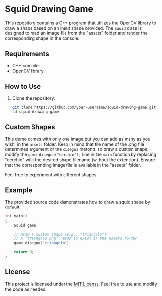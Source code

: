 # Squid Drawing Game

This repository contains a C++ program that utilizes the OpenCV library to draw a shape based on an input shape provided. The `Squid` class is designed to read an image file from the "assets" folder and render the corresponding shape in the console.

## Requirements
- C++ compiler
- OpenCV library

## How to Use

1. Clone the repository:
   ```bash
   git clone https://github.com/your-username/squid-drawing-game.git
   cd squid-drawing-game
   ```



## Custom Shapes

This demo comes with only one image but you can add as many as you wish, in the `assets` folder. Keep in mind that the name of the .png file determines argument of the `disegna` metohd.
To draw a custom shape, modify the `game.disegna("cerchio");` line in the `main` function by replacing "cerchio" with the desired shape filename (without the extension). Ensure that the corresponding image file is available in the "assets" folder.

Feel free to experiment with different shapes!

## Example

The provided source code demonstrates how to draw a squid shape by default. 

```cpp
int main()
{
    Squid game;

    // Draw a custom shape (e.g., "triangolo")
    // A "triangolo.png" needs to exist in the assets folder
    game.disegna("triangolo");

    return 0;
}
```

## License

This project is licensed under the [MIT License](LICENSE.txt). Feel free to use and modify the code as needed.
